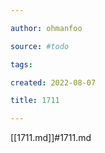```yaml
---

author: ohmanfoo

source: #todo

tags: 

created: 2022-08-07

title: 1711

---
```

[[1711.md]]#1711.md